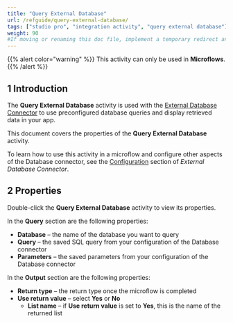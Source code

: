 ```yaml
---
title: "Query External Database"
url: /refguide/query-external-database/
tags: ["studio pro", "integration activity", "query external database"]
weight: 90
#If moving or renaming this doc file, implement a temporary redirect and let the respective team know they should update the URL in the product. See Mapping to Products for more details.
---
```


{{% alert color="warning" %}}
This activity can only be used in **Microflows**.
{{% /alert %}}

## 1 Introduction

The **Query External Database** activity is used with the [External Database Connector](/appstore/modules/external-database-connector/) to use preconfigured database queries and display retrieved data in your app.

This document covers the properties of the **Query External Database** activity. 

To learn how to use this activity in a microflow and configure other aspects of the Database connector, see the [Configuration](/appstore/modules/external-database-connector/#configuration) section of *External Database Connector*.

## 2 Properties

Double-click the **Query External Database** activity to view its properties.

In the **Query** section are the following properties:

* **Database** – the name of the database you want to query
* **Query** – the saved SQL query from your configuration of the Database connector
* **Parameters** – the saved parameters from your configuration of the Database connector

In the **Output** section are the following properties:

* **Return type** – the return type once the microflow is completed
* **Use return value** – select **Yes** or **No**
    * **List name** – if **Use return value** is set to **Yes**, this is the name of the returned list
